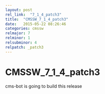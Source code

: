 ```yaml
---
layout: post
rel_link:  "7_1_4_patch3"
title:  "CMSSW_7_1_4_patch3"
date:   2015-05-22 08:26:46
categories: cmssw
relmajor: 7
relminor: 1
relsubminor: 4
relpatch: _patch3
---
```


# CMSSW_7_1_4_patch3
cms-bot is going to build this release

